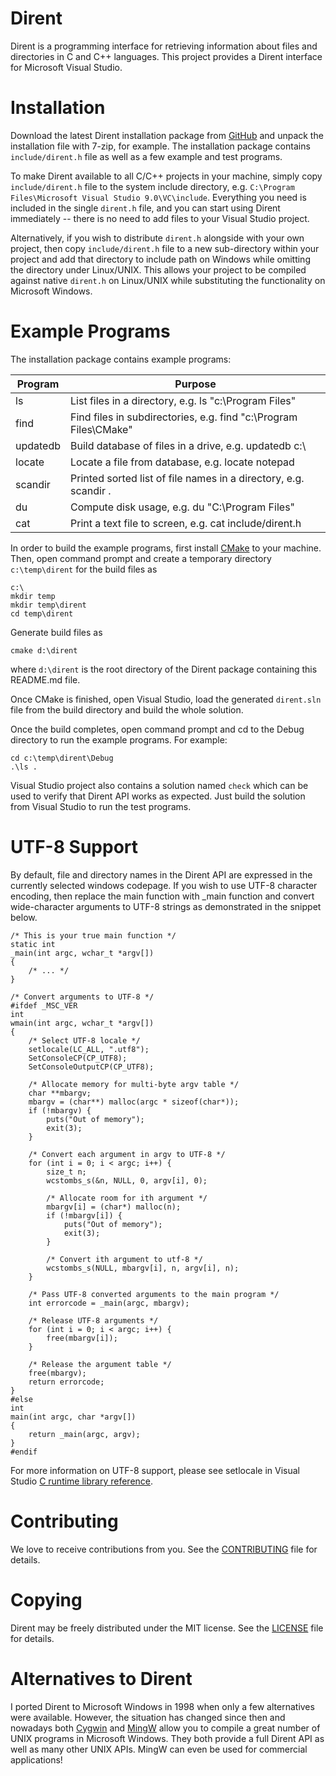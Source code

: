 # Dirent

Dirent is a programming interface for retrieving information about files and
directories in C and C++ languages.  This project provides a Dirent interface
for Microsoft Visual Studio.


# Installation

Download the latest Dirent installation package from
[GitHub](https://github.com/tronkko/dirent/releases) and
unpack the installation file with 7-zip, for example.  The installation
package contains ``include/dirent.h`` file as well as a few example and test
programs.

To make Dirent available to all C/C++ projects in your machine, simply copy
``include/dirent.h`` file to the system include directory, e.g.
``C:\Program Files\Microsoft Visual Studio 9.0\VC\include``.  Everything you
need is included in the single ``dirent.h`` file, and you can start using
Dirent immediately -- there is no need to add files to your Visual Studio
project.

Alternatively, if you wish to distribute ``dirent.h`` alongside with your own
project, then copy ``include/dirent.h`` file to a new sub-directory within
your project and add that directory to include path on Windows while omitting
the directory under Linux/UNIX.  This allows your project to be compiled
against native ``dirent.h`` on Linux/UNIX while substituting the functionality
on Microsoft Windows.


# Example Programs

The installation package contains example programs:

Program  | Purpose
-------- | -----------------------------------------------------------------
ls       | List files in a directory, e.g. ls "c:\Program Files"
find     | Find files in subdirectories, e.g. find "c:\Program Files\CMake"
updatedb | Build database of files in a drive, e.g. updatedb c:\
locate   | Locate a file from database, e.g. locate notepad
scandir  | Printed sorted list of file names in a directory, e.g. scandir .
du       | Compute disk usage, e.g. du "C:\Program Files"
cat      | Print a text file to screen, e.g. cat include/dirent.h

In order to build the example programs, first install
[CMake](https://cmake.org/) to your machine.  Then, open command prompt and
create a temporary directory ``c:\temp\dirent`` for the build files as

```
c:\
mkdir temp
mkdir temp\dirent
cd temp\dirent
```

Generate build files as

```
cmake d:\dirent
```

where ``d:\dirent`` is the root directory of the Dirent package containing
this README.md file.

Once CMake is finished, open Visual Studio, load the generated ``dirent.sln``
file from the build directory and build the whole solution.

Once the build completes, open command prompt and cd to the Debug directory to
run the example programs.  For example:

```
cd c:\temp\dirent\Debug
.\ls .
```

Visual Studio project also contains a solution named ``check`` which can be
used to verify that Dirent API works as expected.  Just build the solution
from Visual Studio to run the test programs.


# UTF-8 Support

By default, file and directory names in the Dirent API are expressed in the
currently selected windows codepage.  If you wish to use UTF-8 character
encoding, then replace the main function with \_main function and convert
wide-character arguments to UTF-8 strings as demonstrated in the snippet
below.

```
/* This is your true main function */
static int
_main(int argc, wchar_t *argv[])
{
	/* ... */
}

/* Convert arguments to UTF-8 */
#ifdef _MSC_VER
int
wmain(int argc, wchar_t *argv[])
{
	/* Select UTF-8 locale */
	setlocale(LC_ALL, ".utf8");
	SetConsoleCP(CP_UTF8);
	SetConsoleOutputCP(CP_UTF8);

	/* Allocate memory for multi-byte argv table */
	char **mbargv;
	mbargv = (char**) malloc(argc * sizeof(char*));
	if (!mbargv) {
		puts("Out of memory");
		exit(3);
	}

	/* Convert each argument in argv to UTF-8 */
	for (int i = 0; i < argc; i++) {
		size_t n;
		wcstombs_s(&n, NULL, 0, argv[i], 0);

		/* Allocate room for ith argument */
		mbargv[i] = (char*) malloc(n);
		if (!mbargv[i]) {
			puts("Out of memory");
			exit(3);
		}

		/* Convert ith argument to utf-8 */
		wcstombs_s(NULL, mbargv[i], n, argv[i], n);
	}

	/* Pass UTF-8 converted arguments to the main program */
	int errorcode = _main(argc, mbargv);

	/* Release UTF-8 arguments */
	for (int i = 0; i < argc; i++) {
		free(mbargv[i]);
	}

	/* Release the argument table */
	free(mbargv);
	return errorcode;
}
#else
int
main(int argc, char *argv[])
{
	return _main(argc, argv);
}
#endif
```

For more information on UTF-8 support, please see setlocale in Visual Studio
[C runtime library reference](https://docs.microsoft.com/en-us/cpp/c-runtime-library/reference/setlocale-wsetlocale?view=msvc-160#utf-8-support).


# Contributing

We love to receive contributions from you.  See the
[CONTRIBUTING](CONTRIBUTING.md) file for details.


# Copying

Dirent may be freely distributed under the MIT license.  See the
[LICENSE](LICENSE) file for details.


# Alternatives to Dirent

I ported Dirent to Microsoft Windows in 1998 when only a few alternatives
were available.  However, the situation has changed since then and nowadays
both [Cygwin](http://www.cygwin.com) and [MingW](http://www.mingw.org)
allow you to compile a great number of UNIX programs in Microsoft Windows.
They both provide a full Dirent API as well as many other UNIX APIs.  MingW
can even be used for commercial applications!
